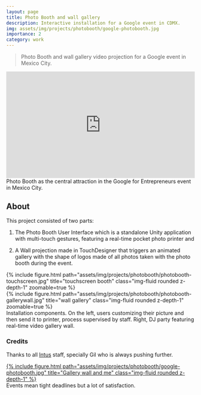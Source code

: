 ```yaml
---
layout: page
title: Photo Booth and wall gallery
description: Interactive installation for a Google event in CDMX.
img: assets/img/projects/photobooth/google-photobooth.jpg
importance: 2
category: work
---
```


> Photo Booth and wall gallery video projection for a Google event in Mexico City.

<div>
    <style>
        .embed-container {
            position: relative;
            padding-bottom: 56.25%;
            height: 0;
            overflow: hidden;
            max-width: 100%;
        }
        .embed-container iframe,
        .embed-container object,
        .embed-container embed {
            position: absolute;
            top: 0;
            left: 0;
            width: 100%;
            height: 100%;
        }
    </style>
    <div class='embed-container'>
        <iframe src="https://player.vimeo.com/video/158914987?h=d00db5a916&autoplay=1&loop=1" width="640" height="360" frameborder="0" allow="autoplay; fullscreen; picture-in-picture" allowfullscreen></iframe>
    </div>
</div>
<div class="caption">
    Photo Booth as the central attraction in the Google for Entrepreneurs event in Mexico City.
</div>

## About

This project consisted of two parts:

1. The Photo Booth User Interface which is a standalone Unity application with multi-touch gestures, featuring a real-time pocket photo printer and

2. A Wall projection made in TouchDesigner that triggers an animated gallery with the shape of logos made of all photos taken with the photo booth during the event.

<div class="row">
    <div class="col-sm mt-3 mt-md-0">
        {% include figure.html path="assets/img/projects/photobooth/photobooth-touchscreen.jpg" title="touchscreen booth" class="img-fluid rounded z-depth-1" zoomable=true %}
    </div>
    <div class="col-sm mt-3 mt-md-0">
        {% include figure.html path="assets/img/projects/photobooth/photobooth-gallerywall.jpg" title="wall gallery" class="img-fluid rounded z-depth-1" zoomable=true %}
    </div>
</div>
<div class="caption">
    Installation components. On the left, users customizing their picture and then send it to printer, process supervised by staff. Right, DJ party featuring real-time video gallery wall.
</div>

### Credits

Thanks to all [Intus](https://intus.tv) staff, specially Gil who is always pushing further.

<div class="row">
    <div class="col-sm mt-3 mt-md-0">
        <a href="https://aestial.github.io/Patologico/" target="_blank">
            {% include figure.html path="assets/img/projects/photobooth/google-photobooth.jpg" title="Gallery wall and me" class="img-fluid rounded z-depth-1" %}
        </a>
    </div>
</div>
<div class="caption">
    Events mean tight deadlines but a lot of satisfaction.
</div>